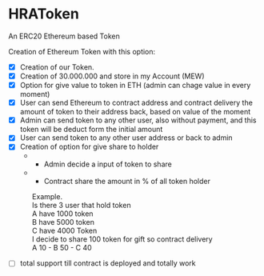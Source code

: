 # HRAToken
An ERC20 Ethereum based Token


Creation of Ethereum Token with this option:

- [x]  Creation of our Token. 
- [x]  Creation of 30.000.000 and store in my Account (MEW)
- [x]  Option for give value to token  in ETH (admin can chage value in every moment)
- [x]  User can send Ethereum to contract address and contract delivery the amount of token to their address back, based on value of the moment
- [x]  Admin can send token to any other user, also without payment, and this token will be deduct form the initial amount
- [x] User can send token to any other user address or back to admin
- [x]  Creation of option for give share to holder
    * - Admin decide a input of token to share
    * - Contract share the amount in % of all token holder

      Example.   
      Is there 3 user that hold token  
      A have 1000 token  
      B have 5000 token  
      C have 4000 Token  
      I decide to share 100 token for gift so contract delivery  
      A 10 - B 50 - C 40  
- [ ] total support till contract is deployed and totally work
